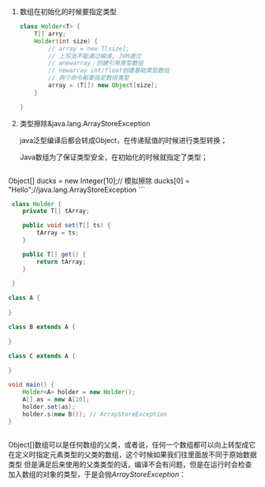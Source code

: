 1. 数组在初始化的时候要指定类型

   ```java
   class Holder<T> {
       T[] arry;
       Holder(int size) {
           // array = new T[size];
           // 上写法不能通过编译, JVM通过
           // anewarray：创建引用类型数组
           // newarray int/float创建基础类型数组
           // 两个命令都要指定数组类型
           array = (T[]) new Object[size];
       }
       
   }
   ```

   

2. 类型擦除&java.lang.ArrayStoreException

   java泛型编译后都会转成Object，在传递赋值的时候进行类型转换；

   Java数组为了保证类型安全，在初始化的时候就指定了类型；

    ```java
Object[] ducks = new Integer[10];// 模拟擦除
ducks[0] = "Hello";//java.lang.ArrayStoreException
    ```

 

```java
 class Holder {
 	private T[] tArray;

    public void set(T[] ts) {
        tArray = ts;
    }

    public T[] get() {
        return tArray;
    }
 
 }

class A {
    
}

class B extends A {
    
}

class C extends A {
    
}

void main() {
    Holder<A> holder = new Holder();
    A[] as = new A[10];
    holder.set(as);
    holder.s(new B()); // ArrayStoreException
}
 
```



Object[]数组可以是任何数组的父类，或者说，任何一个数组都可以向上转型成它在定义时指定元素类型的父类的数组，这个时候如果我们往里面放不同于原始数据类型 但是满足后来使用的父类类型的话，编译不会有问题，但是在运行时会检查加入数组的对象的类型，于是会抛*ArrayStoreException*：

